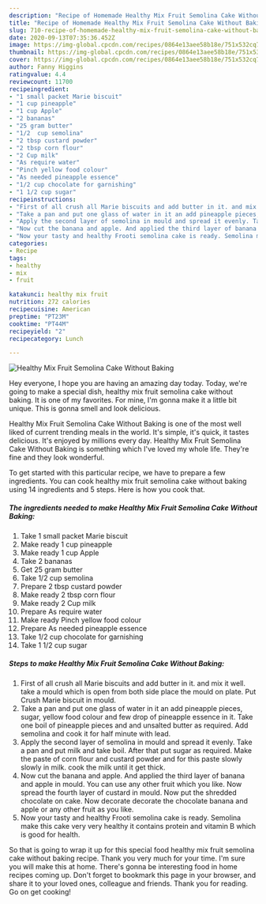 ```yaml
---
description: "Recipe of Homemade Healthy Mix Fruit Semolina Cake Without Baking"
title: "Recipe of Homemade Healthy Mix Fruit Semolina Cake Without Baking"
slug: 710-recipe-of-homemade-healthy-mix-fruit-semolina-cake-without-baking
date: 2020-09-13T07:35:36.452Z
image: https://img-global.cpcdn.com/recipes/0864e13aee58b18e/751x532cq70/healthy-mix-fruit-semolina-cake-without-baking-recipe-main-photo.jpg
thumbnail: https://img-global.cpcdn.com/recipes/0864e13aee58b18e/751x532cq70/healthy-mix-fruit-semolina-cake-without-baking-recipe-main-photo.jpg
cover: https://img-global.cpcdn.com/recipes/0864e13aee58b18e/751x532cq70/healthy-mix-fruit-semolina-cake-without-baking-recipe-main-photo.jpg
author: Fanny Higgins
ratingvalue: 4.4
reviewcount: 11700
recipeingredient:
- "1 small packet Marie biscuit"
- "1 cup pineapple"
- "1 cup Apple"
- "2 bananas"
- "25 gram butter"
- "1/2  cup semolina"
- "2 tbsp custard powder"
- "2 tbsp corn flour"
- "2 Cup milk"
- "As require water"
- "Pinch yellow food colour"
- "As needed pineapple essence"
- "1/2 cup chocolate for garnishing"
- "1 1/2 cup sugar"
recipeinstructions:
- "First of all crush all Marie biscuits and add butter in it. and mix it well. take a mould which is open from both side place the mould on plate. Put Crush Marie biscuit in mould."
- "Take a pan and put one glass of water in it an add pineapple pieces, sugar, yellow food colour and few drop of pineapple essence in it. Take one boil of pineapple pieces and and unsalted butter as required. Add semolina and cook it for half minute with lead."
- "Apply the second layer of semolina in mould and spread it evenly. Take a pan and put milk and take boil. After that put sugar as required. Make the paste of corn flour and custard powder and for this paste slowly slowly in milk. cook the milk until it get thick."
- "Now cut the banana and apple. And applied the third layer of banana and apple in mould. You can use any other fruit which you like. Now spread the fourth layer of custard in mould. Now put the shredded chocolate on cake. Now decorate decorate the chocolate banana and apple or any other fruit as you like."
- "Now your tasty and healthy Frooti semolina cake is ready. Semolina make this cake very very healthy it contains protein and vitamin B which is good for health."
categories:
- Recipe
tags:
- healthy
- mix
- fruit

katakunci: healthy mix fruit 
nutrition: 272 calories
recipecuisine: American
preptime: "PT23M"
cooktime: "PT44M"
recipeyield: "2"
recipecategory: Lunch

---
```



![Healthy Mix Fruit Semolina Cake Without Baking](https://img-global.cpcdn.com/recipes/0864e13aee58b18e/751x532cq70/healthy-mix-fruit-semolina-cake-without-baking-recipe-main-photo.jpg)

Hey everyone, I hope you are having an amazing day today. Today, we're going to make a special dish, healthy mix fruit semolina cake without baking. It is one of my favorites. For mine, I'm gonna make it a little bit unique. This is gonna smell and look delicious.

Healthy Mix Fruit Semolina Cake Without Baking is one of the most well liked of current trending meals in the world. It's simple, it's quick, it tastes delicious. It's enjoyed by millions every day. Healthy Mix Fruit Semolina Cake Without Baking is something which I've loved my whole life. They're fine and they look wonderful.




To get started with this particular recipe, we have to prepare a few ingredients. You can cook healthy mix fruit semolina cake without baking using 14 ingredients and 5 steps. Here is how you cook that.

<!--inarticleads1-->

##### The ingredients needed to make Healthy Mix Fruit Semolina Cake Without Baking:

1. Take 1 small packet Marie biscuit
1. Make ready 1 cup pineapple
1. Make ready 1 cup Apple
1. Take 2 bananas
1. Get 25 gram butter
1. Take 1/2  cup semolina
1. Prepare 2 tbsp custard powder
1. Make ready 2 tbsp corn flour
1. Make ready 2 Cup milk
1. Prepare As require water
1. Make ready Pinch yellow food colour
1. Prepare As needed pineapple essence
1. Take 1/2 cup chocolate for garnishing
1. Take 1 1/2 cup sugar




<!--inarticleads2-->

##### Steps to make Healthy Mix Fruit Semolina Cake Without Baking:

1. First of all crush all Marie biscuits and add butter in it. and mix it well. take a mould which is open from both side place the mould on plate. Put Crush Marie biscuit in mould.
1. Take a pan and put one glass of water in it an add pineapple pieces, sugar, yellow food colour and few drop of pineapple essence in it. Take one boil of pineapple pieces and and unsalted butter as required. Add semolina and cook it for half minute with lead.
1. Apply the second layer of semolina in mould and spread it evenly. Take a pan and put milk and take boil. After that put sugar as required. Make the paste of corn flour and custard powder and for this paste slowly slowly in milk. cook the milk until it get thick.
1. Now cut the banana and apple. And applied the third layer of banana and apple in mould. You can use any other fruit which you like. Now spread the fourth layer of custard in mould. Now put the shredded chocolate on cake. Now decorate decorate the chocolate banana and apple or any other fruit as you like.
1. Now your tasty and healthy Frooti semolina cake is ready. Semolina make this cake very very healthy it contains protein and vitamin B which is good for health.




So that is going to wrap it up for this special food healthy mix fruit semolina cake without baking recipe. Thank you very much for your time. I'm sure you will make this at home. There's gonna be interesting food in home recipes coming up. Don't forget to bookmark this page in your browser, and share it to your loved ones, colleague and friends. Thank you for reading. Go on get cooking!
